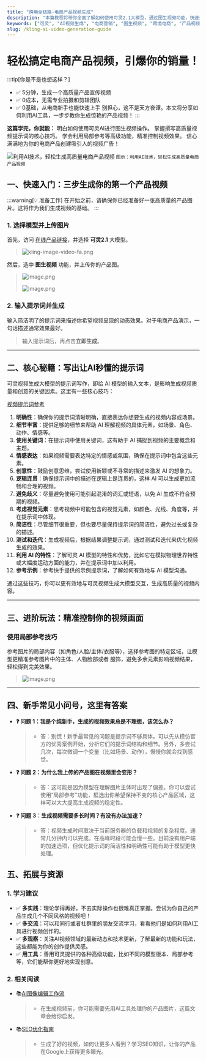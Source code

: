 ```yaml
---
title: "跨境全链路-电商产品视频生成"
description: "本篇教程将带你全面了解如何使用可灵2.1大模型，通过图生视频功能，快速生成高质量的电商产品视频，帮助跨境电商卖家提升营销效果。"
keywords: ["可灵", "AI视频生成", "电商营销", "图生视频", "跨境电商", "产品视频"]
slug: /kling-ai-video-generation-guide
---
```

<!-- Title Line-->
# 轻松搞定电商产品视频，引爆你的销量！

<!-- First Quote use as a part to Guide and attract readers -->
:::tip[你是不是也想这样？]
- ✅ 5分钟，生成一个高质量产品宣传视频
- ✅ 0成本，无需专业拍摄和剪辑团队
- ✅ 0基础，从电商新手也能快速上手
别担心，这不是天方夜谭。本文将分享如何利用AI工具，一步步教你生成惊艳的产品视频！
:::

<!--This Part is use for how to effectively find, screen and determine suitable customers -->
**这篇学完，你就能：**
明白如何使用可灵AI进行图生视频操作。
掌握撰写高质量视频提示词的核心技巧。
学会利用局部参考等高级功能，精准控制视频效果。
信心满满地为你的电商产品创建吸引人的视频广告！

![利用AI技术，轻松生成高质量电商产品视频](https://list.ucards.store/d/img/kling-image-video-ae.png)
`图示：利用AI技术，轻松生成高质量电商产品视频`

## 一、快速入门：三步生成你的第一个产品视频

:::warning[💡 准备工作]
在开始之前，请确保你已经准备好一张高质量的产品图片。这将作为我们生成视频的基础。
:::

### 1. 选择模型并上传图片
首先，访问 [在线产品链接](https://app.klingai.com/cn/image-to-video/frame-mode/new?ra=4)，并选择 **可灵2.1** 大模型。

> ![kling-image-video-fa.png](https://list.ucards.store/d/img/kling-image-video-fa.png)

然后，选中 **图生视频** 功能，并上传你的产品图。

> ![image.png](attachment:78b3325b-93f6-4d8a-a3d3-c833dbb21e4f:image.png)
>
> ![image.png](attachment:44d62b4b-cfbf-4931-8a9b-045ce1d0c030:image.png)

### 2. 输入提示词并生成
输入简洁明了的提示词来描述你希望视频呈现的动态效果。对于电商产品演示，一句话描述通常效果最好。

> 输入提示词后，再点击**立即生成**。

---

## 二、核心秘籍：写出让AI秒懂的提示词

可灵视频生成大模型的提示词写作，即给 AI 模型的输入文本，是影响生成视频质量和创意的关键因素。这里有一些核心技巧：

[视频提示词参考](https://www.notion.so/24c1baa932828067ab7cd1da81d6e580?pvs=21)

1.  **明确性**：确保你的提示词清晰明确，直接表达你想要生成的视频内容或场景。
2.  **细节丰富**：提供足够的细节来帮助 AI 理解视频的具体元素，如场景、角色、动作、情感等。
3.  **使用关键词**：在提示词中使用关键词，这有助于 AI 捕捉到视频的主要概念和主题。
4.  **情感表达**：如果视频需要表达特定的情感或氛围，确保在提示词中包含这些元素。
5.  **创意性**：鼓励创意思维，尝试使用新颖或不寻常的描述来激发 AI 的想象力。
6.  **逻辑连贯**：确保提示词中的描述在逻辑上是连贯的，这样 AI 可以生成更加流畅和合理的视频。
7.  **避免歧义**：尽量避免使用可能引起混淆的词汇或短语，以免 AI 生成不符合预期的视频。
8.  **考虑视觉元素**：思考视频中可能包含的视觉元素，如颜色、光线、角度等，并在提示词中体现。
9.  **简洁性**：尽管细节很重要，但也要尽量保持提示词的简洁性，避免过长或复杂的描述。
10. **测试和迭代**：生成视频后，根据结果调整提示词，通过测试和迭代来优化视频生成的效果。
11. **利用 AI 的特性**：了解可灵 AI 模型的特性和优势，比如它在模拟物理世界特性或大幅度运动方面的能力，并在提示词中加以利用。
12. **参考示例**：参考快手提供的示例提示词，了解如何有效地与 AI 模型沟通。

通过这些技巧，你可以更有效地与可灵视频生成大模型交互，生成高质量的视频内容。

---

## 三、进阶玩法：精准控制你的视频画面

### 使用局部参考技巧

参考图片的局部内容（如角色/人脸/主体/衣服等），选择参考图的特定区域，让模型更精准参考图片中的主体、人物脸部或者 服饰，避免多余元素影响视频结果，轻松得到完美效果。

> ![image.png](attachment:08d4349a-2c98-43d8-bd9b-7e7e5f561191:image.png)

---

## 四、新手常见小问号，这里有答案

- **❓ 问题 1：我是个纯新手，生成的视频效果总是不理想，该怎么办？**
  > - 答：别慌！新手最常见的问题是提示词不够具体。可以先从模仿官方的优秀案例开始，分析它们的提示词结构和细节。另外，多尝试几次，每次微调一个变量（比如场景、动作），慢慢你就会找到感觉。

- **❓ 问题 2：为什么我上传的产品图在视频里会变形？**
  > - 答：这可能是因为模型在理解图片主体时出现了偏差。你可以尝试使用“局部参考”功能，框选出你希望保持不变的核心产品区域，这样可以大大提高生成视频的稳定性。

- **❓ 问题 3：生成视频需要多长时间？有没有办法加速？**
  > - 答：视频生成时间取决于当前服务器的负载和视频的复杂程度。通常几分钟内可以完成。在高峰时段可能会慢一些。目前没有用户端的加速选项，但优化提示词的简洁性和明确性可能有助于模型更快处理。

## 五、拓展与资源

### 1. 学习建议

- ✅ **多实践**：理论学得再好，不去实际操作也很难真正掌握。尝试为你自己的产品生成几个不同风格的视频吧！
- ✅ **多交流**：可以和同行或者社群里的朋友交流学习，看看他们是如何利用AI工具进行视频创作的。
- ✅ **多观察**：关注AI视频领域的最新动态和技术更新，了解最新的功能和玩法，这些都能为你的创作提供灵感。
- ✅ **用工具**：善用可灵提供的各种高级功能，比如不同的模型版本、局部参考等，它们能帮你更好地实现创意。

### 2. 相关阅读

- 📚[AI图像编辑工作流](/docs/跨境Ai链路/ai-image-editing-workflow)
  > - 在生成视频前，你可能需要先用AI工具处理你的产品图片，这篇文章会给你启发。
- 📚[SEO优化指南](/docs/跨境站运营推广/seo-guide)
  > - 生成了好的视频，如何让更多人看到？学习SEO知识，让你的产品在Google上获得更多曝光。
